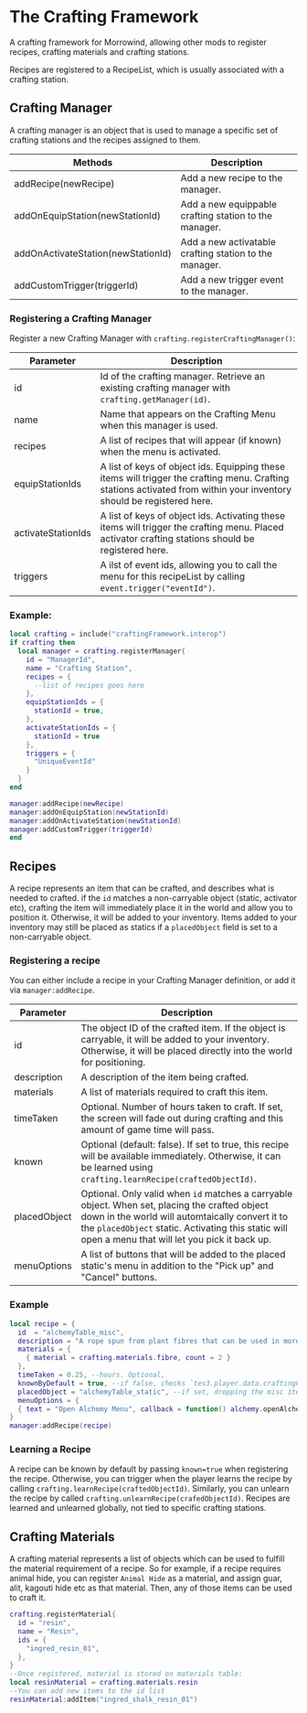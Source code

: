 # The Crafting Framework
A crafting framework for Morrowind, allowing other mods to register recipes, crafting materials and crafting stations.

Recipes are registered to a RecipeList, which is usually associated with a crafting station. 

## Crafting Manager

A crafting manager is an object that is used to manage a specific set of crafting stations and the recipes assigned to them.

| Methods | Description |
| ------- | ----------- |
| addRecipe(newRecipe) | Add a new recipe to the manager. |
| addOnEquipStation(newStationId) | Add a new equippable crafting station to the manager. | 
| addOnActivateStation(newStationId) | Add a new activatable crafting station to the manager. |
| addCustomTrigger(triggerId) | Add a new trigger event to the manager. |

### Registering a Crafting Manager

Register a new Crafting Manager with `crafting.registerCraftingManager()`:

| Parameter | Description |
| --------- | ----------- |
| id | Id of the crafting manager. Retrieve an existing crafting manager with `crafting.getManager(id)`. |
| name | Name that appears on the Crafting Menu when this manager is used. |
| recipes   | A list of recipes that will appear (if known) when the menu is activated. |
| equipStationIds | A list of keys of object ids. Equipping these items will trigger the crafting menu. Crafting stations activated from within your inventory should be registered here. |
| activateStationIds | A list of keys of object ids. Activating these items will trigger the crafting menu. Placed activator crafting stations should be registered here. |
| triggers | A ilst of event ids, allowing you to call the menu for this recipeList by calling `event.trigger("eventId")`. |

### Example:

```lua
local crafting = include("craftingFramework.interop")
if crafting then
  local manager = crafting.registerManager{
    id = "ManagerId",
    name = "Crafting Station",
    recipes = {
      --list of recipes goes here
    },
    equipStationIds = {
      stationId = true,
    },
    activateStationIds = {
      stationId = true
    },
    triggers = {
      "UniqueEventId"
    }
  }
end

manager:addRecipe(newRecipe)
manager:addOnEquipStation(newStationId)
manager:addOnActivateStation(newStationId)
manager:addCustomTrigger(triggerId)
end
```

## Recipes

A recipe represents an item that can be crafted, and describes what is needed to crafted. if the `id` matches a non-carryable object (static, activator etc), crafting the item will immediately place it in the world and allow you to position it. Otherwise, it will be added to your inventory. Items added to your inventory may still be placed as statics if a `placedObject` field is set to a non-carryable object.

### Registering a recipe

You can either include a recipe in your Crafting Manager definition, or add it via `manager:addRecipe`. 

| Parameter | Description |
| --------- | ----------- |
| id | The object ID of the crafted item. If the object is carryable, it will be added to your inventory. Otherwise, it will be placed directly into the world for positioning. |
| description | A description of the item being crafted. |
| materials | A list of materials required to craft this item. |
| timeTaken | Optional. Number of hours taken to craft. If set, the screen will fade out during crafting and this amount of game time will pass. |
| known | Optional (default: false). If set to true, this recipe will be available immediately. Otherwise, it can be learned using `crafting.learnRecipe(craftedObjectId)`. |
| placedObject | Optional. Only valid when `id` matches a carryable object. When set, placing the crafted object down in the world will automtaically convert it to the `placedObject` static. Activating this static will open a menu that will let you pick it back up. |
| menuOptions | A list of buttons that will be added to the placed static's menu in addition to the "Pick up" and "Cancel" buttons. |


### Example

```lua
local recipe = {
  id  = "alchemyTable_misc",
  description = "A rope spun from plant fibres that can be used in more advanced crafting recipes.",
  materials = {
    { material = crafting.materials.fibre, count = 2 }
  },
  timeTaken = 0.25, --hours. Optional,
  knownByDefault = true, --if false, checks `tes3.player.data.craftingFramework.recipes["alchemyTable_misc"].known`
  placedObject = "alchemyTable_static", --if set, dropping the misc item will automatically place it as a positionable static.
  menuOptions = {
  { text = "Open Alchemy Menu", callback = function() alchemy.openAlchemyMenu() end }
}
manager:addRecipe(recipe)
```

### Learning a Recipe

A recipe can be known by default by passing `known=true` when registering the recipe. Otherwise, you can trigger when the player learns the recipe by calling `crafting.learnRecipe(craftedObjectId)`. Similarly, you can unlearn the recipe by called `crafting.unlearnRecipe(crafedObjectId)`. Recipes are learned and unlearned globally, not tied to specific crafting stations. 

## Crafting Materials

A crafting material represents a list of objects which can be used to fulfill the material requirement of a recipe. So for example, if a recipe requires animal hide, you can register `Animal Hide` as a material, and assign guar, alit, kagouti hide etc as that material. Then, any of those items can be used to craft it.

```lua
crafting.registerMaterial{
  id = "resin",
  name = "Resin",
  ids = {
    "ingred_resin_01", 
  },
}
--Once registered, material is stored on materials table:
local resinMaterial = crafting.materials.resin
--You can add new items to the id list
resinMaterial:addItem("ingred_shalk_resin_01")
```


